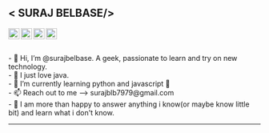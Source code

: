 



<h2>                             < SURAJ BELBASE/></h2>


<a href="https://www.linkedin.com/in/suraj-belbase-518699213/" target="_blank">
<img align="left" alt="Suraj's LinkedIN" width="22px" src="[https://raw.githubusercontent.com/peterthehan/peterthehan/master/assets/linkedin.svg](http://www.w3.org/2000/svg)"/>
</a>

<a href="https://twitter.com/belbase_suraj" target="_blank">
<img align="left" alt="Suraj's twitter" width="22px" src="https://user-images.githubusercontent.com/89010692/206869152-4893820f-a842-4109-9ef0-567d95d2a23b.png"/>
</a>

<a href="https://www.instagram.com/suraj.belbase/" target="_blank">
<img align="left" alt="Suraj instagram" width="22px" src="https://user-images.githubusercontent.com/89010692/206869281-c195ba46-0000-41fc-b70f-5fd04752688a.png"/>
</a>

<a href="https://auth.geeksforgeeks.org/user/belbasesuraj27/" target="_blank">
<img align="left" alt="Suraj's geeksforgeeks" width="22px" src="https://user-images.githubusercontent.com/89010692/206869397-6ee318c3-adca-4509-9c90-646972c6d845.png"/>
</a>
<br>
<br>
<br>
- 👋 Hi, I’m @surajbelbase. A geek, passionate to learn and try on new technology.<br>
- 👀 I just love java. <br>
- 🌱 I’m currently learning python and javascript 🤟<br>
- 📫 Reach out to me --> surajblb7979@gmail.com<br>
- 💬 I am more than happy to answer anything i know(or maybe know little bit) and learn what i don't know.<br>

<hr>

<!---
surajbelbase/surajbelbase is a ✨ special ✨ repository because its `README.md` (this file) appears on your GitHub profile.
You can click the Preview link to take a look at your changes.
--->

